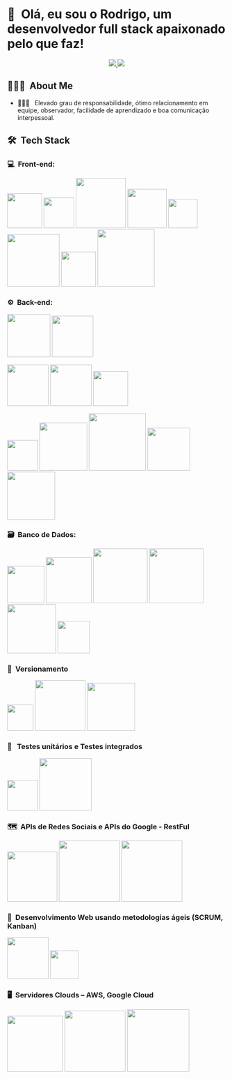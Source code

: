 <h1>👋 &nbsp;Olá, eu sou o Rodrigo, um desenvolvedor full stack apaixonado pelo que faz!</h1>
<p align="center">
  <a href="mailto:rodrigopluz@gmail.com">
    <img src="https://img.shields.io/badge/-rodrigopluz@gmail.com-D14836?style=flat-square&logo=Gmail&logoColor=white"/>
  </a>
  <a href="https://www.linkedin.com/in/rodrigopluz">
    <img src="https://img.shields.io/badge/-Rodrigo%20Pereira-0077B5?style=flat-square&logo=Linkedin&logoColor=white"/>
  </a>  
</p>

<h2> 👨🏻‍💻 &nbsp;About Me </h2>

- 👨🏻‍💻 &nbsp; Elevado grau de responsabilidade, ótimo relacionamento em equipe, observador, facilidade de aprendizado e boa comunicação interpessoal.

<h2> 🛠 &nbsp;Tech Stack</h2>

<h3>💻 &nbsp;Front-end:</h3>
<p>
  <img src="https://img.shields.io/badge/-HTML-333?style=flat&logo=HTML5" width="80" />
  <img src="https://img.shields.io/badge/-CSS-333?style=flat&logo=CSS3&logoColor=1572B6" width="70" />
  <img src="https://img.shields.io/badge/-JavaScript-333?style=flat&logo=javascript" width="115" />
  <img src="https://img.shields.io/badge/-JQuery-333?style=flat&logo=jquery" width="90" />
  <img src="https://img.shields.io/badge/-Vue-333?style=flat&logo=vue.js" width="67" />
  <img src="https://img.shields.io/badge/-TypeScript-333?style=flat&logo=typescript&logoColor=2D79C7" width="120" />
  <img src="https://img.shields.io/badge/-React-333?style=flat&logo=react" width="80" />
  <img src="https://img.shields.io/badge/-React%20Native-333?style=flat&logo=react" width="131" />
</p>

<h3>⚙️ &nbsp;Back-end:</h3>
<p>
  <img src="https://img.shields.io/badge/-Node.js-333?style=flat&logo=node.js" width="99" />
  <img src="https://img.shields.io/badge/-Nest.js-333?style=flat&logo=nestjs&logoColor=E0234E" width="95" />
</p>
<p>
  <img src="https://img.shields.io/badge/-Python-333?style=flat&logo=python" width="95" />
  <img src="https://img.shields.io/badge/-Django-333?style=flat&logo=django" width="95" />
  <img src="https://img.shields.io/badge/-Flask-333?style=flat&logo=flask" width="80" />
</p>
<p>
  <img src="https://img.shields.io/badge/-PHP-333?style=flat&logo=php" width="70" />
  <img src="https://img.shields.io/badge/-Symfony-333?style=flat&logo=symfony" width="110" />
  <img src="https://img.shields.io/badge/-CodeIgniter-333?style=flat&logo=codeigniter" width="131" />
  <img src="https://img.shields.io/badge/-Laravel-333?style=flat&logo=laravel" width="98" />
  <img src="https://img.shields.io/badge/-CakePHP-333?style=flat&logo=cakephp" width="110" />
</p>


<h3>🗃️ &nbsp;Banco de Dados:</h3>
<p>
  <img src="https://img.shields.io/badge/-MySql-333?style=flat&logo=mysql&logoColor=FFE01B" width="85" />
  <img src="https://img.shields.io/badge/-MariaDB-333?style=flat&logo=mariadb" width="105" />
  <img src="https://img.shields.io/badge/-SQL%20Server-333?style=flat&logo=microsoftsqlserver&logoColor=CC2927" width="125" />
  <img src="https://img.shields.io/badge/-PostgreSQL-333?style=flat&logo=postgresql&logoColor=4169E1" width="125" />
  <img src="https://img.shields.io/badge/-MongoDB-333?style=flat&logo=mongodb" width="112" />
  <img src="https://img.shields.io/badge/-Qgis-333?style=flat&logo=qgis" width="74" />
</p>

<h3>🔁 &nbsp;Versionamento</h3>
<p>
  <img src="https://img.shields.io/badge/-Git-333?style=flat&logo=git" width="60" />
  <img src="https://img.shields.io/badge/-GitKraken-333?style=flat&logo=gitkraken" width="116" />
  <img src="https://img.shields.io/badge/-Bitbucket-333?style=flat&logo=bitbucket&logoColor=2D79C7" width="110" />
</p>

<h3>🔂 &nbsp; Testes unitários e Testes integrados</h3>
<p>
  <img src="https://img.shields.io/badge/-Jest-333?style=flat&logo=jest&logoColor=E535AB" width="70" />
  <img src="https://img.shields.io/badge/-Cucumber-333?style=flat&logo=cucumber" width="120" />
</p>

<h3>🗺 &nbsp;APIs de Redes Sociais e APIs do Google - RestFul</h3>
<p>
  <img src="https://img.shields.io/badge/-Facebook-333?style=flat&logo=facebook" width="115" />
  <img src="https://img.shields.io/badge/-Google%20Maps-333?style=flat&logo=googlemaps" width="140" />
  <img src="https://img.shields.io/badge/-Google%20Drive-333?style=flat&logo=googledrive" width="140" />
</p>


<h3>🧮 &nbsp;Desenvolvimento Web usando metodologias ágeis (SCRUM, Kanban)</h3>
<p>
  <img src="https://img.shields.io/badge/-ClickUp-333?style=flat&logo=clickup" width="95" />
  <img src="https://img.shields.io/badge/-Jira-333?style=flat&logo=jira&logoColor=2D79C7" width="65" />
</p>

<h3>🖥 &nbsp;Servidores Clouds – AWS, Google Cloud</h3>
<p>
  <img src="https://img.shields.io/badge/-Amazon%20S3-333?style=flat&logo=amazons3" width="128" />
  <img src="https://img.shields.io/badge/-Amazon%20RDS-333?style=flat&logo=amazonrds" width="140" />
  <img src="https://img.shields.io/badge/-Google%20Cloud-333?style=flat&logo=googlecloud" width="143" />
</p>

<!--
**rodrigopluz/rodrigopluz** is a ✨ _special_ ✨ repository because its `README.md` (this file) appears on your GitHub profile.

Here are some ideas to get you started:

- 🔭 I’m currently working on ...
- 🌱 I’m currently learning ...
- 👯 I’m looking to collaborate on ...
- 🤔 I’m looking for help with ...
- 💬 Ask me about ...
- 📫 How to reach me: ...
- 😄 Pronouns: ...
- ⚡ Fun fact: ...
-->

